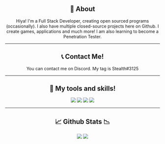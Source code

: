 <div align="center">
  
## 📝 About
  
Hiya! I'm a Full Stack Developer, creating open sourced programs (occasionally). I also have multiple closed-source projects here on Github. I create games, applications and much more! I am also learning to become a Penetration Tester.

  -------------------

<div align="center">
  
## 📞 Contact Me! 
  
You can contact me on Discord. My tag is Stealth#3125

  -------------------
  
## 👾 My tools and skills!
  
![](https://img.shields.io/badge/OS-Linux-informational?style=flat&logo=linux&logoColor=white&color=6aa6f8)
![](https://img.shields.io/badge/Editor-VS_Code-informational?style=flat&logo=visual-studio-code&logoColor=white&color=6aa6f8)
![](https://img.shields.io/badge/Code-JavaScript-informational?style=flat&logo=javascript&logoColor=white&color=6aa6f8)
![](https://img.shields.io/badge/Tools-Docker-informational?style=flat&logo=docker&logoColor=white&color=6aa6f8)

  -------------------
  
## 📈 Github Stats 📉
  
<img align="center" src="https://github-readme-stats.vercel.app/api/top-langs/?username=Stealthr&theme=dark" />
  
  
<img align="center" src="https://github-readme-stats.vercel.app/api?username=Stealthr&theme=dark" />
